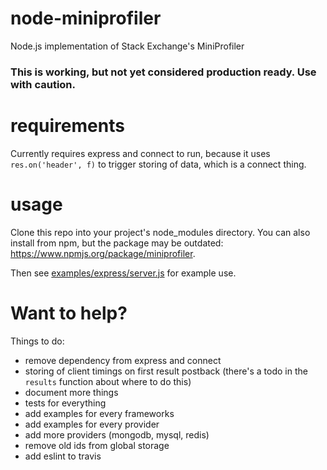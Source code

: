 # node-miniprofiler

Node.js implementation of Stack Exchange's MiniProfiler

### This is working, but not yet considered production ready. Use with caution.

# requirements

Currently requires express and connect to run, because it uses `res.on('header', f)` to trigger storing of data, which is a connect thing.

# usage

Clone this repo into your project's node_modules directory. You can also install from npm, but the package may be outdated: https://www.npmjs.org/package/miniprofiler.

Then see [examples/express/server.js](/blob/master/examples/express/server.js) for example use.

# Want to help?

Things to do:

- remove dependency from express and connect
- storing of client timings on first result postback (there's a todo in the `results` function about where to do this)
- document more things
- tests for everything
- add examples for every frameworks
- add examples for every provider
- add more providers (mongodb, mysql, redis)
- remove old ids from global storage
- add eslint to travis
